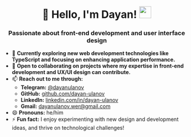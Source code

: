 <h1 align="center">👋 Hello, I'm Dayan! <img src="https://github.com/blackcater/blackcater/raw/main/images/Hi.gif" height="32" width="32"/></h1>
<h3 align="center">Passionate about front-end development and user interface design</h3>

- 🌱 <b>Currently exploring new web development technologies like TypeScript and focusing on enhancing application performance.</b>
- 💼 <b>Open to collaborating on projects where my expertise in front-end development and UX/UI design can contribute.</b>
- 📫 <b>Reach out to me through:</b>
   - <b>Telegram:</b> [@dayanulanov](https://t.me/dayanulanov)
   - <b>GitHub:</b> [github.com/dayan-ulanov](https://github.com/dayan-ulanov)
   - <b>LinkedIn:</b> [linkedin.com/in/dayan-ulanov](https://www.linkedin.com/in/dayan-ulanov)
   - <b>Gmail:</b> [dayanulanov.wer@gmail.com](mailto:dayanulanov.wer@gmail.com)
- 😄 <b>Pronouns:</b> he/him
- ⚡ <b>Fun fact:</b> I enjoy experimenting with new design and development ideas, and thrive on technological challenges!

